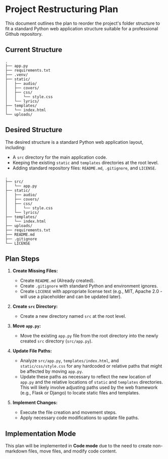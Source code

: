 # Project Restructuring Plan

This document outlines the plan to reorder the project's folder structure to fit a standard Python web application structure suitable for a professional Github repository.

## Current Structure

```
.
├── app.py
├── requirements.txt
├── .venv/
├── static/
│   ├── audio/
│   ├── covers/
│   ├── css/
│   │   └── style.css
│   └── lyrics/
├── templates/
│   └── index.html
└── uploads/
```

## Desired Structure

The desired structure is a standard Python web application layout, including:
- A `src` directory for the main application code.
- Keeping the existing `static` and `templates` directories at the root level.
- Adding standard repository files: `README.md`, `.gitignore`, and `LICENSE`.

```
.
├── src/
│   └── app.py
├── static/
│   ├── audio/
│   ├── covers/
│   ├── css/
│   │   └── style.css
│   └── lyrics/
├── templates/
│   └── index.html
├── uploads/
├── requirements.txt
├── README.md
├── .gitignore
└── LICENSE
```

## Plan Steps

1.  **Create Missing Files:**
    *   Create `README.md` (Already created).
    *   Create `.gitignore` with standard Python and environment ignores.
    *   Create `LICENSE` with appropriate license text (e.g., MIT, Apache 2.0 - will use a placeholder and can be updated later).

2.  **Create `src` Directory:**
    *   Create a new directory named `src` at the root level.

3.  **Move `app.py`:**
    *   Move the existing `app.py` file from the root directory into the newly created `src` directory (`src/app.py`).

4.  **Update File Paths:**
    *   Analyze `src/app.py`, `templates/index.html`, and `static/css/style.css` for any hardcoded or relative paths that might be affected by moving `app.py`.
    *   Update these paths as necessary to reflect the new location of `app.py` and the relative locations of `static` and `templates` directories. This will likely involve adjusting paths used by the web framework (e.g., Flask or Django) to locate static files and templates.

5.  **Implement Changes:**
    *   Execute the file creation and movement steps.
    *   Apply necessary code modifications to update file paths.

## Implementation Mode

This plan will be implemented in **Code mode** due to the need to create non-markdown files, move files, and modify code content.